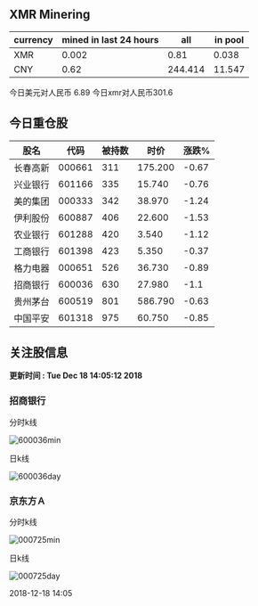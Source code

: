 ## XMR Minering

|currency|mined in last 24 hours|all|in pool|
|---|---|---|---|
|XMR|0.002|0.81|0.038|
|CNY|0.62|244.414|11.547|

今日美元对人民币 6.89	今日xmr对人民币301.6


## 今日重仓股 

|股名|代码|被持数|时价|涨跌%|
|---|---|---|---|---|
|长春高新|000661|311|175.200|-0.67|
|兴业银行|601166|335|15.740|-0.76|
|美的集团|000333|342|38.970|-1.24|
|伊利股份|600887|406|22.600|-1.53|
|农业银行|601288|420|3.540|-1.12|
|工商银行|601398|423|5.350|-0.37|
|格力电器|000651|526|36.730|-0.89|
|招商银行|600036|630|27.980|-1.1|
|贵州茅台|600519|801|586.790|-0.63|
|中国平安|601318|975|60.750|-0.85|

## 关注股信息
**更新时间 : Tue Dec 18 14:05:12 2018**
### 招商银行 
分时k线

![600036min](http://image.sinajs.cn/newchart/min/n/sh600036.gif)

日k线

![600036day](http://image.sinajs.cn/newchart/daily/n/sh600036.gif)

### 京东方Ａ 
分时k线

![000725min](http://image.sinajs.cn/newchart/min/n/sz000725.gif)

日k线

![000725day](http://image.sinajs.cn/newchart/daily/n/sz000725.gif)

2018-12-18 14:05